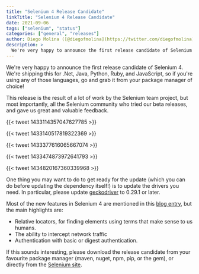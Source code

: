 ```yaml
---
title: "Selenium 4 Release Candidate"
linkTitle: "Selenium 4 Release Candidate"
date: 2021-09-06
tags: ["selenium", "status"]
categories: ["general", "releases"]
author: Diego Molina ([@diegofmolina](https://twitter.com/diegofmolina))
description: >
  We're very happy to announce the first release candidate of Selenium 4.
---
```



We're very happy to announce the first release candidate of Selenium
4. We're shipping this for .Net, Java, Python, Ruby, and JavaScript,
so if you're using any of those languages, go and grab it from your
package manager of choice!

This release is the result of a lot of work by the Selenium team 
project, but most importantly, all the Selenium community who 
tried our beta releases, and gave us great and valuable feedback.


{{< tweet 1433114357047627785 >}}

{{< tweet 1433140517819322369 >}}

{{< tweet 1433377616065667074 >}}

{{< tweet 1433474873972641793 >}}

{{< tweet 1434820167360339968 >}}


One thing you may want to do to get ready for the update (which you
can do before updating the dependency itself!) is to update the
drivers you need. In particular, please update [geckodriver][] to
0.29.1 or later.

Most of the new features in Selenium 4 are mentioned in this [blog entry][se4], 
but the main highlights are:

  * Relative locators, for finding elements using terms that make
    sense to us humans.
  * The ability to intercept network traffic
  * Authentication with basic or digest authentication.

If this sounds interesting, please download the release candidate from your
favourite package manager (maven, nuget, npm, pip, or the gem), or
directly from the [Selenium site][download].

[download]: /downloads
[geckodriver]: https://github.com/mozilla/geckodriver/releases
[se4]: /blog/2020/what-is-coming-in-selenium-4-new-tricks/
